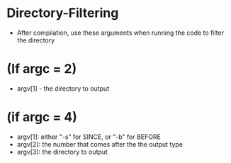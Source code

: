 # Directory-Filtering
 - After compilation, use these arguments when running the code to filter the directory
 
 # (If argc = 2) 
 - argv[1] - the directory to output 

# (if argc = 4)
-	argv[1]:  either "-s" for SINCE, or "-b" for BEFORE 
-	argv[2]:  the number that comes after the the output type
-	argv[3]: the directory to output
